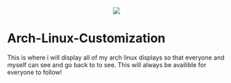 <div align="center">

<img src="https://linuxiac.com/wp-content/uploads/2020/06/archlinux.jpg" />
</div>


# Arch-Linux-Customization
This is where i will display all of my arch linux displays so that everyone and myself can see and go back to to see. This will always be availible for everyone to follow!
